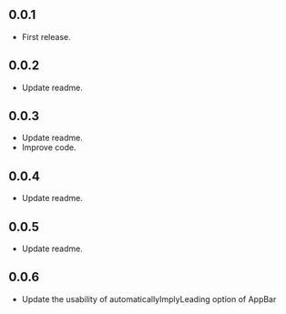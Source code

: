 ## 0.0.1

* First release.

## 0.0.2

* Update readme.

## 0.0.3

* Update readme.
* Improve code.

## 0.0.4

* Update readme.

## 0.0.5

* Update readme.

## 0.0.6

* Update the usability of automaticallyImplyLeading option of AppBar